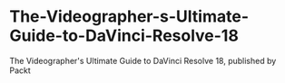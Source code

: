# The-Videographer-s-Ultimate-Guide-to-DaVinci-Resolve-18
The Videographer's Ultimate Guide to DaVinci Resolve 18, published by Packt
